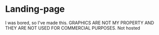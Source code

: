 # Landing-page
I was bored, so I've made this. GRAPHICS ARE NOT MY PROPERTY AND THEY ARE NOT USED FOR COMMERCIAL PURPOSES.
Not hosted
